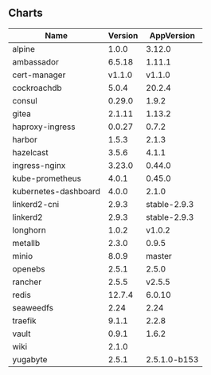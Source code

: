 ## Charts
Name | Version | AppVersion
-----|---------|-----------
alpine | 1.0.0 | 3.12.0
ambassador | 6.5.18 | 1.11.1
cert-manager | v1.1.0 | v1.1.0
cockroachdb | 5.0.4 | 20.2.4
consul | 0.29.0 | 1.9.2
gitea | 2.1.11 | 1.13.2
haproxy-ingress | 0.0.27 | 0.7.2
harbor | 1.5.3 | 2.1.3
hazelcast | 3.5.6 | 4.1.1
ingress-nginx | 3.23.0 | 0.44.0
kube-prometheus | 4.0.1 | 0.45.0
kubernetes-dashboard | 4.0.0 | 2.1.0
linkerd2-cni | 2.9.3 | stable-2.9.3
linkerd2 | 2.9.3 | stable-2.9.3
longhorn | 1.0.2 | v1.0.2
metallb | 2.3.0 | 0.9.5
minio | 8.0.9 | master
openebs | 2.5.1 | 2.5.0
rancher | 2.5.5 | v2.5.5
redis | 12.7.4 | 6.0.10
seaweedfs | 2.24 | 2.24
traefik | 9.1.1 | 2.2.8
vault | 0.9.1 | 1.6.2
wiki | 2.1.0 | 
yugabyte | 2.5.1 | 2.5.1.0-b153
